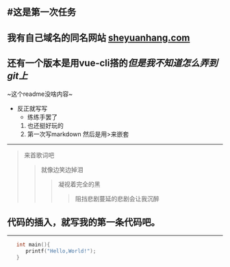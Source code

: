 #这是第一次任务
----
## 我有自己域名的同名网站 [sheyuanhang.com](www.sheyuanhang.com)
## 还有一个版本是用vue-cli搭的*但是我不知道怎么弄到git上*
~这个readme没啥内容~

* 反正就写写
   + 练练手罢了
   1. 也还挺好玩的
   2. 第一次写markdown
然后是用>来嵌套
----
>来首歌词吧
>>就像边笑边掉泪
>>>凝视着完全的黑
>>>>阻挡悲剧蔓延的悲剧会让我沉醉

## 代码的插入，就写我的第一条代码吧。
*****
   
```C
   int main(){
      printf("Hello,World!");
   }
```
